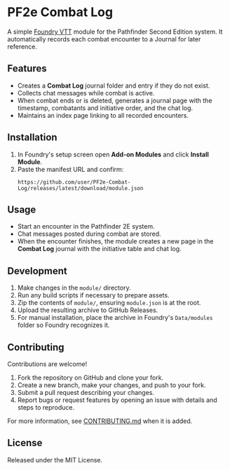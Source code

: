# PF2e Combat Log

A simple [Foundry VTT](https://foundryvtt.com/) module for the Pathfinder Second Edition system. It automatically records each combat encounter to a Journal for later reference.

## Features
- Creates a **Combat Log** journal folder and entry if they do not exist.
- Collects chat messages while combat is active.
- When combat ends or is deleted, generates a journal page with the timestamp, combatants and initiative order, and the chat log.
- Maintains an index page linking to all recorded encounters.

## Installation
1. In Foundry's setup screen open **Add-on Modules** and click **Install Module**.
2. Paste the manifest URL and confirm:
   ```
   https://github.com/user/PF2e-Combat-Log/releases/latest/download/module.json
   ```

## Usage
- Start an encounter in the Pathfinder 2E system.
- Chat messages posted during combat are stored.
- When the encounter finishes, the module creates a new page in the **Combat Log** journal with the initiative table and chat log.

## Development
1. Make changes in the `module/` directory.
2. Run any build scripts if necessary to prepare assets.
3. Zip the contents of `module/`, ensuring `module.json` is at the root.
4. Upload the resulting archive to GitHub Releases.
5. For manual installation, place the archive in Foundry's `Data/modules` folder so Foundry recognizes it.

## Contributing

Contributions are welcome!

1. Fork the repository on GitHub and clone your fork.
2. Create a new branch, make your changes, and push to your fork.
3. Submit a pull request describing your changes.
4. Report bugs or request features by opening an issue with details and steps to reproduce.

For more information, see [CONTRIBUTING.md](CONTRIBUTING.md) when it is added.

## License

Released under the MIT License.

